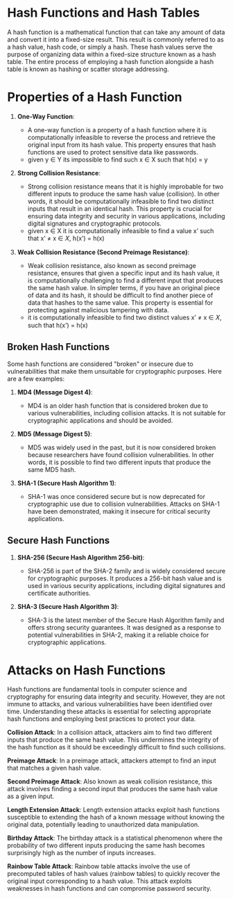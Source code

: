 
# Hash Functions and Hash Tables

A hash function is a mathematical function that can take any amount of data and convert it into a fixed-size result. This result is commonly referred to as a hash value, hash code, or simply a hash. These hash values serve the purpose of organizing data within a fixed-size structure known as a hash table. The entire process of employing a hash function alongside a hash table is known as hashing or scatter storage addressing.

# Properties of a Hash Function

1. **One-Way Function**:
   - A one-way function is a property of a hash function where it is computationally infeasible to reverse the process and retrieve the original input from its hash value. This property ensures that hash functions are used to protect sensitive data like passwords.
   - given  y ∈ Y its impossible to find such x ∈ X such that h(x) = y

2. **Strong Collision Resistance**:
   - Strong collision resistance means that it is highly improbable for two different inputs to produce the same hash value (collision). In other words, it should be computationally infeasible to find two distinct inputs that result in an identical hash. This property       is crucial for ensuring data integrity and security in various applications, including digital signatures and cryptographic protocols.
   - given x ∈ X it is computationally infeasible to find a value x’ such that x’ ≠ x ∈ 𝑋,  h(x’) = h(x)
3. **Weak Collision Resistance (Second Preimage Resistance)**:
   - Weak collision resistance, also known as second preimage resistance, ensures that given a specific input and its hash value, it is computationally challenging to find a different input that produces the same hash value. In simpler terms, if you have an original         piece of data and its hash, it should be difficult to find another piece of data that hashes to the same value. This property is essential for protecting against malicious tampering with data.
   - it is computationally infeasible to find two distinct values x’ ≠ x ∈ 𝑋, such that  h(x’) = h(x)

## Broken Hash Functions

Some hash functions are considered "broken" or insecure due to vulnerabilities that make them unsuitable for cryptographic purposes. Here are a few examples:


1. **MD4 (Message Digest 4)**:
   - MD4 is an older hash function that is considered broken due to various vulnerabilities, including collision attacks. It is not suitable for cryptographic applications and should be avoided.

2. **MD5 (Message Digest 5)**:
   - MD5 was widely used in the past, but it is now considered broken because researchers have found collision vulnerabilities. In other words, it is possible to find two different inputs that produce the same MD5 hash.

3. **SHA-1 (Secure Hash Algorithm 1)**:
   - SHA-1 was once considered secure but is now deprecated for cryptographic use due to collision vulnerabilities. Attacks on SHA-1 have been demonstrated, making it insecure for critical security applications.

## Secure Hash Functions

1. **SHA-256 (Secure Hash Algorithm 256-bit)**:
   - SHA-256 is part of the SHA-2 family and is widely considered secure for cryptographic purposes. It produces a 256-bit hash value and is used in various security applications, including digital signatures and certificate authorities.

2. **SHA-3 (Secure Hash Algorithm 3)**:
   - SHA-3 is the latest member of the Secure Hash Algorithm family and offers strong security guarantees. It was designed as a response to potential vulnerabilities in SHA-2, making it a reliable choice for cryptographic applications.

# Attacks on Hash Functions

Hash functions are fundamental tools in computer science and cryptography for ensuring data integrity and security. However, they are not immune to attacks, and various vulnerabilities have been identified over time. Understanding these attacks is essential for selecting appropriate hash functions and employing best practices to protect your data.

**Collision Attack**: In a collision attack, attackers aim to find two different inputs that produce the same hash value. This undermines the integrity of the hash function as it should be exceedingly difficult to find such collisions.

**Preimage Attack**: In a preimage attack, attackers attempt to find an input that matches a given hash value. 

**Second Preimage Attack**: Also known as weak collision resistance, this attack involves finding a second input that produces the same hash value as a given input.

**Length Extension Attack**: Length extension attacks exploit hash functions susceptible to extending the hash of a known message without knowing the original data, potentially leading to unauthorized data manipulation.

**Birthday Attack**: The birthday attack is a statistical phenomenon where the probability of two different inputs producing the same hash becomes surprisingly high as the number of inputs increases.

**Rainbow Table Attack**: Rainbow table attacks involve the use of precomputed tables of hash values (rainbow tables) to quickly recover the original input corresponding to a hash value. This attack exploits weaknesses in hash functions and can compromise password security.
